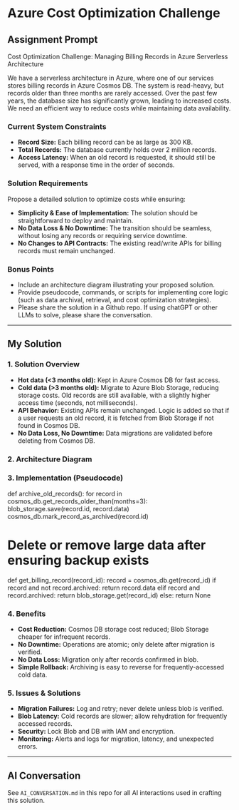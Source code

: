 # Azure Cost Optimization Challenge

## Assignment Prompt

Cost Optimization Challenge: Managing Billing Records in Azure Serverless Architecture

We have a serverless architecture in Azure, where one of our services stores billing records in Azure Cosmos DB. The system is read-heavy, but records older than three months are rarely accessed.
Over the past few years, the database size has significantly grown, leading to increased costs. We need an efficient way to reduce costs while maintaining data availability.

### Current System Constraints

- **Record Size:** Each billing record can be as large as 300 KB.
- **Total Records:** The database currently holds over 2 million records.
- **Access Latency:** When an old record is requested, it should still be served, with a response time in the order of seconds.

### Solution Requirements

Propose a detailed solution to optimize costs while ensuring:
- **Simplicity & Ease of Implementation:** The solution should be straightforward to deploy and maintain.
- **No Data Loss & No Downtime:** The transition should be seamless, without losing any records or requiring service downtime.
- **No Changes to API Contracts:** The existing read/write APIs for billing records must remain unchanged.

### Bonus Points

- Include an architecture diagram illustrating your proposed solution.
- Provide pseudocode, commands, or scripts for implementing core logic (such as data archival, retrieval, and cost optimization strategies).
- Please share the solution in a Github repo. If using chatGPT or other LLMs to solve, please share the conversation.

---

## My Solution

### 1. Solution Overview

- **Hot data (<3 months old):** Kept in Azure Cosmos DB for fast access.
- **Cold data (>3 months old):** Migrate to Azure Blob Storage, reducing storage costs. Old records are still available, with a slightly higher access time (seconds, not milliseconds).
- **API Behavior:** Existing APIs remain unchanged. Logic is added so that if a user requests an old record, it is fetched from Blob Storage if not found in Cosmos DB.
- **No Data Loss, No Downtime:** Data migrations are validated before deleting from Cosmos DB.

### 2. Architecture Diagram



### 3. Implementation (Pseudocode)
def archive_old_records():
for record in cosmos_db.get_records_older_than(months=3):
blob_storage.save(record.id, record.data)
cosmos_db.mark_record_as_archived(record.id)
# Delete or remove large data after ensuring backup exists

def get_billing_record(record_id):
record = cosmos_db.get(record_id)
if record and not record.archived:
return record.data
elif record and record.archived:
return blob_storage.get(record_id)
else:
return None


### 4. Benefits

- **Cost Reduction:** Cosmos DB storage cost reduced; Blob Storage cheaper for infrequent records.
- **No Downtime:** Operations are atomic; only delete after migration is verified.
- **No Data Loss:** Migration only after records confirmed in blob.
- **Simple Rollback:** Archiving is easy to reverse for frequently-accessed cold data.

### 5. Issues & Solutions

- **Migration Failures:** Log and retry; never delete unless blob is verified.
- **Blob Latency:** Cold records are slower; allow rehydration for frequently accessed records.
- **Security:** Lock Blob and DB with IAM and encryption.
- **Monitoring:** Alerts and logs for migration, latency, and unexpected errors.

---

## AI Conversation

See `AI_CONVERSATION.md` in this repo for all AI interactions used in crafting this solution.

